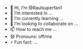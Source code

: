 - 👋 Hi, I’m @Raulsuperfan1
- 👀 I’m interested in ...
- 🌱 I’m currently learning ...
- 💞️ I’m looking to collaborate on ...
- 📫 How to reach me ...
- 😄 Pronouns: off/me
- ⚡ Fun fact: ...

<!---
Raulsuperfan1/Raulsuperfan1 is a ✨ special ✨ repository because its `README.md` (this file) appears on your GitHub profile.
You can click the Preview link to take a look at your changes.
--->
